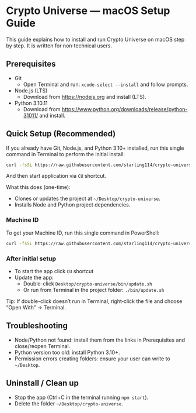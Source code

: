 # Crypto Universe — macOS Setup Guide

This guide explains how to install and run Crypto Universe on macOS step by step. It is written for non‑technical users.

## Prerequisites
- Git
  - Open Terminal and run: `xcode-select --install` and follow prompts.
- Node.js (LTS)
  - Download from https://nodejs.org and install (LTS).
- Python 3.10.11
  - Download from https://www.python.org/downloads/release/python-31011/ and install.

## Quick Setup (Recommended)
If you already have Git, Node.js, and Python 3.10+ installed, run this single command in Terminal to perform the initial install:

```bash
curl -fsSL https://raw.githubusercontent.com/starling114/crypto-universe/refs/heads/main/bin/setup.sh | bash
```
And then start application via `CU` shortcut.

What this does (one-time):
- Clones or updates the project at `~/Desktop/crypto-universe`.
- Installs Node and Python project dependencies.

### Machine ID
To get your Machine ID, run this single command in PowerShell:

```bash
curl -fsSL https://raw.githubusercontent.com/starling114/crypto-universe/refs/heads/main/bin/machine_id.sh | bash
```

### After initial setup
- To start the app click `CU` shortcut
- Update the app:
  - Double-click `Desktop/crypto-universe/bin/update.sh`
  - Or run from Terminal in the project folder: `./bin/update.sh`

Tip: If double-click doesn’t run in Terminal, right‑click the file and choose “Open With” → Terminal.

## Troubleshooting
- Node/Python not found: install them from the links in Prerequisites and close/reopen Terminal.
- Python version too old: install Python 3.10+.
- Permission errors creating folders: ensure your user can write to `~/Desktop`.

## Uninstall / Clean up
- Stop the app (Ctrl+C in the terminal running `npm start`).
- Delete the folder `~/Desktop/crypto-universe`.
